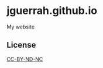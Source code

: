 # jguerrah.github.io
My website

## License
[CC-BY-ND-NC](https://creativecommons.org/licenses/by-nc-nd/4.0/deed.en)
